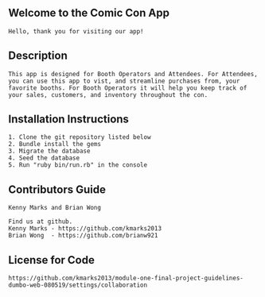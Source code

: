 ## Welcome to the Comic Con App
    Hello, thank you for visiting our app!
## Description
    This app is designed for Booth Operators and Attendees. For Attendees, you can use this app to vist, and streamline purchases from, your favorite booths. For Booth Operators it will help you keep track of your sales, customers, and inventory throughout the con.

## Installation Instructions
    1. Clone the git repository listed below
    2. Bundle install the gems
    3. Migrate the database
    4. Seed the database
    5. Run "ruby bin/run.rb" in the console

## Contributors Guide
    Kenny Marks and Brian Wong
    
    Find us at github.
    Kenny Marks - https://github.com/kmarks2013
    Brian Wong  - https://github.com/brianw921

## License for Code
    https://github.com/kmarks2013/module-one-final-project-guidelines-dumbo-web-080519/settings/collaboration